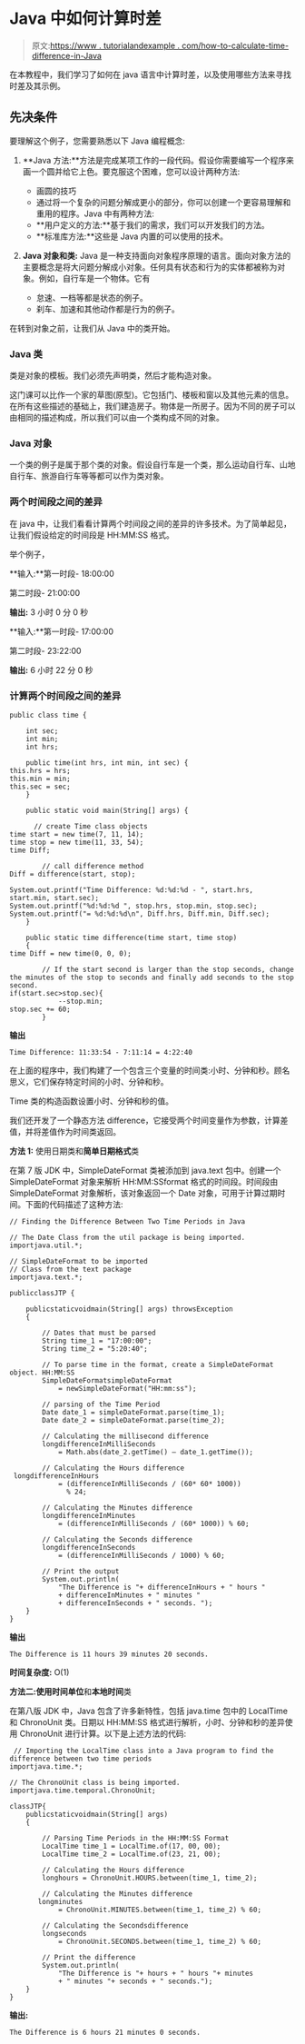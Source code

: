 # Java 中如何计算时差

> 原文:[https://www . tutorialandexample . com/how-to-calculate-time-difference-in-Java](https://www.tutorialandexample.com/how-to-calculate-time-difference-in-java)

在本教程中，我们学习了如何在 java 语言中计算时差，以及使用哪些方法来寻找时差及其示例。

## 先决条件

要理解这个例子，您需要熟悉以下 Java 编程概念:

1.  **Java 方法:**方法是完成某项工作的一段代码。假设你需要编写一个程序来画一个圆并给它上色。要克服这个困难，您可以设计两种方法:
    *   画圆的技巧
    *   通过将一个复杂的问题分解成更小的部分，你可以创建一个更容易理解和重用的程序。Java 中有两种方法:
    *   **用户定义的方法:**基于我们的需求，我们可以开发我们的方法。
    *   **标准库方法:**这些是 Java 内置的可以使用的技术。

2.  **Java 对象和类:** Java 是一种支持面向对象程序原理的语言。面向对象方法的主要概念是将大问题分解成小对象。任何具有状态和行为的实体都被称为对象。例如，自行车是一个物体。它有
    *   怠速、一档等都是状态的例子。
    *   刹车、加速和其他动作都是行为的例子。

在转到对象之前，让我们从 Java 中的类开始。

### Java 类

类是对象的模板。我们必须先声明类，然后才能构造对象。

这门课可以比作一个家的草图(原型)。它包括门、楼板和窗以及其他元素的信息。在所有这些描述的基础上，我们建造房子。物体是一所房子。因为不同的房子可以由相同的描述构成，所以我们可以由一个类构成不同的对象。

### Java 对象

一个类的例子是属于那个类的对象。假设自行车是一个类，那么运动自行车、山地自行车、旅游自行车等等都可以作为类对象。

### 两个时间段之间的差异

在 java 中，让我们看看计算两个时间段之间的差异的许多技术。为了简单起见，让我们假设给定的时间段是 HH:MM:SS 格式。

举个例子，

**输入:**第一时段- 18:00:00

第二时段- 21:00:00

**输出:** 3 小时 0 分 0 秒

**输入:**第一时段- 17:00:00

第二时段- 23:22:00

**输出:** 6 小时 22 分 0 秒

### 计算两个时间段之间的差异

```
public class time {

    int sec;
    int min;
    int hrs;

    public time(int hrs, int min, int sec) {
this.hrs = hrs;
this.min = min;
this.sec = sec;
    }

    public static void main(String[] args) {

      // create Time class objects
time start = new time(7, 11, 14);
time stop = new time(11, 33, 54);
time Diff;

        // call difference method
Diff = difference(start, stop);

System.out.printf("Time Difference: %d:%d:%d - ", start.hrs, start.min, start.sec);
System.out.printf("%d:%d:%d ", stop.hrs, stop.min, stop.sec);
System.out.printf("= %d:%d:%d\n", Diff.hrs, Diff.min, Diff.sec);
    }

    public static time difference(time start, time stop)
    {
time Diff = new time(0, 0, 0);

        // If the start second is larger than the stop seconds, change the minutes of the stop to seconds and finally add seconds to the stop second.
if(start.sec>stop.sec){
            --stop.min;
stop.sec += 60;
        } 
```

**输出**

```
Time Difference: 11:33:54 - 7:11:14 = 4:22:40
```

在上面的程序中，我们构建了一个包含三个变量的时间类:小时、分钟和秒。顾名思义，它们保存特定时间的小时、分钟和秒。

Time 类的构造函数设置小时、分钟和秒的值。

我们还开发了一个静态方法 difference，它接受两个时间变量作为参数，计算差值，并将差值作为时间类返回。

**方法 1:** 使用日期类和**简单日期格式**类

在第 7 版 JDK 中，SimpleDateFormat 类被添加到 java.text 包中。创建一个 SimpleDateFormat 对象来解析 HH:MM:SSformat 格式的时间段。时间段由 SimpleDateFormat 对象解析，该对象返回一个 Date 对象，可用于计算过期时间。下面的代码描述了这种方法:

```
// Finding the Difference Between Two Time Periods in Java

// The Date Class from the util package is being imported.
importjava.util.*;

// SimpleDateFormat to be imported
// Class from the text package
importjava.text.*;

publicclassJTP {

    publicstaticvoidmain(String[] args) throwsException
    {

        // Dates that must be parsed
        String time_1 = "17:00:00";
        String time_2 = "5:20:40";

        // To parse time in the format, create a SimpleDateFormat object. HH:MM:SS
        SimpleDateFormatsimpleDateFormat
            = newSimpleDateFormat("HH:mm:ss");

        // parsing of the Time Period
        Date date_1 = simpleDateFormat.parse(time_1);
        Date date_2 = simpleDateFormat.parse(time_2);

        // Calculating the millisecond difference
        longdifferenceInMilliSeconds
            = Math.abs(date_2.getTime() – date_1.getTime());

        // Calculating the Hours difference
 longdifferenceInHours
            = (differenceInMilliSeconds / (60* 60* 1000))
              % 24;

        // Calculating the Minutes difference
        longdifferenceInMinutes
            = (differenceInMilliSeconds / (60* 1000)) % 60;

        // Calculating the Seconds difference
        longdifferenceInSeconds
            = (differenceInMilliSeconds / 1000) % 60;

        // Print the output
        System.out.println(
            "The Difference is "+ differenceInHours + " hours "
            + differenceInMinutes + " minutes "
            + differenceInSeconds + " seconds. ");
    }
} 
```

**输出**

```
The Difference is 11 hours 39 minutes 20 seconds.
```

**时间复杂度:** O(1)

**方法二:**使用**时间单位**和**本地时间**类

在第八版 JDK 中，Java 包含了许多新特性，包括 java.time 包中的 LocalTime 和 ChronoUnit 类。日期以 HH:MM:SS 格式进行解析，小时、分钟和秒的差异使用 ChronoUnit 进行计算。以下是上述方法的代码:

```
 // Importing the LocalTime class into a Java program to find the difference between two time periods
importjava.time.*;

// The ChronoUnit class is being imported.
importjava.time.temporal.ChronoUnit;

classJTP{
    publicstaticvoidmain(String[] args)
    {

        // Parsing Time Periods in the HH:MM:SS Format
        LocalTime time_1 = LocalTime.of(17, 00, 00);
        LocalTime time_2 = LocalTime.of(23, 21, 00);

        // Calculating the Hours difference
        longhours = ChronoUnit.HOURS.between(time_1, time_2);

        // Calculating the Minutes difference
       longminutes             
            = ChronoUnit.MINUTES.between(time_1, time_2) % 60;

        // Calculating the Secondsdifference
        longseconds
            = ChronoUnit.SECONDS.between(time_1, time_2) % 60;

        // Print the difference
        System.out.println(
            "The Difference is "+ hours + " hours "+ minutes
            + " minutes "+ seconds + " seconds.");
    }
} 
```

**输出:**

```
The Difference is 6 hours 21 minutes 0 seconds.
```